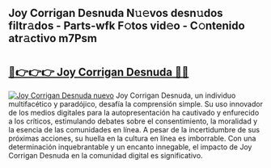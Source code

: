## Joy Corrigan Desnuda N𝚞𝚎vos desn𝚞dos filtr𝚊dos - Parts-wfk F𝚘tos vid𝚎o - C𝚘ntenido atr𝚊ctivo m7Psm

# <h2><a href="http://mb8pab.tromn.icu/?c=Joy+Corrigan+Desnuda">🔗👉👉👉 Joy Corrigan Desnuda 🔗🔗</a></h2>

[![Joy Corrigan Desnuda nuevo](https://i.imgur.com/pEAQMta.gif)](http://mb8pab.tromn.icu/?c=Joy+Corrigan+Desnuda)
Joy Corrigan Desnuda, un individuo multifacético y paradójico, desafía la comprensión simple. Su uso innovador de los medios digitales para la autopresentación ha cautivado y enfurecido a los críticos, estimulando debates sobre el consentimiento, la moralidad y la esencia de las comunidades en línea. A pesar de la incertidumbre de sus próximas acciones, su huella en la cultura en línea es imborrable. Con una determinación inquebrantable y un encanto innegable, el impacto de Joy Corrigan Desnuda en la comunidad digital es significativo.
